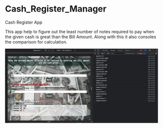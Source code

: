 # Cash_Register_Manager
Cash Register App

This app help to figure out the least number of notes required to pay when the given cash is great than the Bill Amount. Along with this it also consoles the comparison for calculation.  

![alt text](https://github.com/nshanbhag20001412/Cash_Register_Manager/blob/main/README.png?raw=true)
